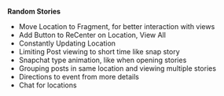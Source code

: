 **Random Stories**

- Move Location to Fragment, for better interaction with views
- Add Button to ReCenter on Location, View All
- Constantly Updating Location
- Limiting Post viewing to short time like snap  story
- Snapchat type animation, like when opening stories
- Grouping posts in same location and viewing multiple stories
- Directions to event from more details
- Chat for locations
